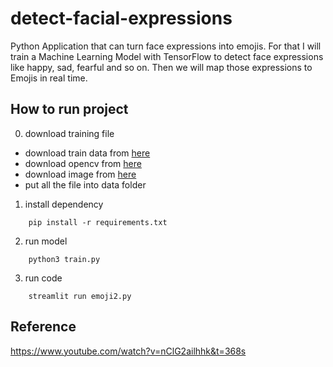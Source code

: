 # detect-facial-expressions

Python Application that can turn face expressions into emojis. 
For that I will train a Machine Learning Model with TensorFlow to detect face expressions like happy, sad, fearful and so on. 
Then we will map those expressions to Emojis in real time.

## How to run project

0. download training file
- download train data from [here](https://www.kaggle.com/datasets/msambare/fer2013?resource=download)
- download opencv from [here](https://github.com/kipr/opencv/blob/master/data/haarcascades/haarcascade_frontalface_default.xml)
- download image from [here](https://getavataaars.com/)
- put all the file into data folder

1. install dependency
```
    pip install -r requirements.txt
```

2. run model
```
    python3 train.py
```

3. run code
```
    streamlit run emoji2.py
```

## Reference

https://www.youtube.com/watch?v=nClG2ailhhk&t=368s